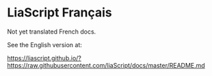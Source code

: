 <!--

author:   Andre Dietrich
email:    andre.dietrich@ovgu.de
version:  1.0.0
language: en_US
narrator: Deutsch Female

comment:  French dummy version.

translation: Deutsch   German.md
translation: English   ../README.md
translation: Français  French.md
translation: Русский   Russian.md

-->

# LiaScript **Français**


Not yet translated French docs.

See the English version at:

https://liascript.github.io/?https://raw.githubusercontent.com/liaScript/docs/master/README.md
